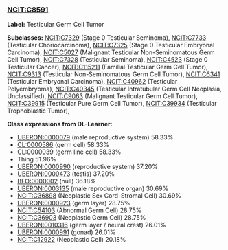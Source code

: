 
### [NCIT:C8591](http://purl.obolibrary.org/obo/NCIT_C8591)
**Label:** Testicular Germ Cell Tumor

**Subclasses:** [NCIT:C7329](http://purl.obolibrary.org/obo/NCIT_C7329) (Stage 0 Testicular Seminoma), [NCIT:C7733](http://purl.obolibrary.org/obo/NCIT_C7733) (Testicular Choriocarcinoma), [NCIT:C7325](http://purl.obolibrary.org/obo/NCIT_C7325) (Stage 0 Testicular Embryonal Carcinoma), [NCIT:C5027](http://purl.obolibrary.org/obo/NCIT_C5027) (Malignant Testicular Non-Seminomatous Germ Cell Tumor), [NCIT:C7328](http://purl.obolibrary.org/obo/NCIT_C7328) (Testicular Seminoma), [NCIT:C4523](http://purl.obolibrary.org/obo/NCIT_C4523) (Stage 0 Testicular Cancer), [NCIT:C115211](http://purl.obolibrary.org/obo/NCIT_C115211) (Familial Testicular Germ Cell Tumor), [NCIT:C9313](http://purl.obolibrary.org/obo/NCIT_C9313) (Testicular Non-Seminomatous Germ Cell Tumor), [NCIT:C6341](http://purl.obolibrary.org/obo/NCIT_C6341) (Testicular Embryonal Carcinoma), [NCIT:C40962](http://purl.obolibrary.org/obo/NCIT_C40962) (Testicular Polyembryoma), [NCIT:C40345](http://purl.obolibrary.org/obo/NCIT_C40345) (Testicular Intratubular Germ Cell Neoplasia, Unclassified), [NCIT:C9063](http://purl.obolibrary.org/obo/NCIT_C9063) (Malignant Testicular Germ Cell Tumor), [NCIT:C39915](http://purl.obolibrary.org/obo/NCIT_C39915) (Testicular Pure Germ Cell Tumor), [NCIT:C39934](http://purl.obolibrary.org/obo/NCIT_C39934) (Testicular Trophoblastic Tumor), 

**Class expressions from DL-Learner:**

- [UBERON:0000079](http://purl.obolibrary.org/obo/UBERON_0000079) (male reproductive system) 58.33%
- [CL:0000586](http://purl.obolibrary.org/obo/CL_0000586) (germ cell) 58.33%
- [CL:0000039](http://purl.obolibrary.org/obo/CL_0000039) (germ line cell) 58.33%
- Thing 51.96%
- [UBERON:0000990](http://purl.obolibrary.org/obo/UBERON_0000990) (reproductive system) 37.20%
- [UBERON:0000473](http://purl.obolibrary.org/obo/UBERON_0000473) (testis) 37.20%
- [BFO:0000002](http://purl.obolibrary.org/obo/BFO_0000002) (null) 36.18%
- [UBERON:0003135](http://purl.obolibrary.org/obo/UBERON_0003135) (male reproductive organ) 30.69%
- [NCIT:C36898](http://purl.obolibrary.org/obo/NCIT_C36898) (Neoplastic Sex Cord-Stromal Cell) 30.69%
- [UBERON:0000923](http://purl.obolibrary.org/obo/UBERON_0000923) (germ layer) 28.75%
- [NCIT:C54103](http://purl.obolibrary.org/obo/NCIT_C54103) (Abnormal Germ Cell) 28.75%
- [NCIT:C36903](http://purl.obolibrary.org/obo/NCIT_C36903) (Neoplastic Germ Cell) 28.75%
- [UBERON:0010316](http://purl.obolibrary.org/obo/UBERON_0010316) (germ layer / neural crest) 26.01%
- [UBERON:0000991](http://purl.obolibrary.org/obo/UBERON_0000991) (gonad) 26.01%
- [NCIT:C12922](http://purl.obolibrary.org/obo/NCIT_C12922) (Neoplastic Cell) 20.18%



